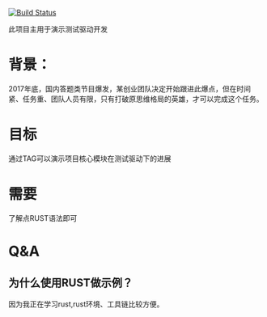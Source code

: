 [![Build Status](https://travis-ci.org/xcodecraft/tdd-example.svg?branch=master)](https://travis-ci.org/xcodecraft/tdd-example)

此项目主用于演示测试驱动开发

# 背景：
2017年底，国内答题类节目爆发，某创业团队决定开始跟进此爆点，但在时间紧、任务重、团队人员有限，只有打破原思维格局的英雄，才可以完成这个任务。

# 目标
通过TAG可以演示项目核心模块在测试驱动下的进展

# 需要
了解点RUST语法即可


# Q&A
## 为什么使用RUST做示例？
因为我正在学习rust,rust环境、工具链比较方便。










